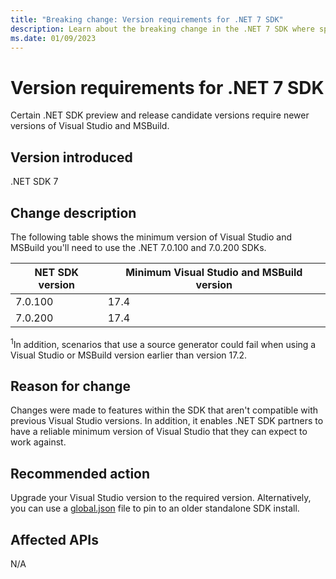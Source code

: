 ```yaml
---
title: "Breaking change: Version requirements for .NET 7 SDK"
description: Learn about the breaking change in the .NET 7 SDK where specific versions of Visual Studio and MSBuild are required.
ms.date: 01/09/2023
---
```

# Version requirements for .NET 7 SDK

Certain .NET SDK preview and release candidate versions require newer versions of Visual Studio and MSBuild.

## Version introduced

.NET SDK 7

## Change description

The following table shows the minimum version of Visual Studio and MSBuild you'll need to use the .NET 7.0.100 and 7.0.200 SDKs.

| NET SDK version   | Minimum Visual Studio and MSBuild version |
| ----------------- | ----------------------------------------- |
| 7.0.100           | 17.4                                      |
| 7.0.200           | 17.4                                      |

<sup>1</sup>In addition, scenarios that use a source generator could fail when using a Visual Studio or MSBuild version earlier than version 17.2.

## Reason for change

Changes were made to features within the SDK that aren't compatible with previous Visual Studio versions. In addition, it enables .NET SDK partners to have a reliable minimum version of Visual Studio that they can expect to work against.

## Recommended action

Upgrade your Visual Studio version to the required version. Alternatively, you can use a [global.json](../../../tools/global-json.md) file to pin to an older standalone SDK install.

## Affected APIs

N/A
